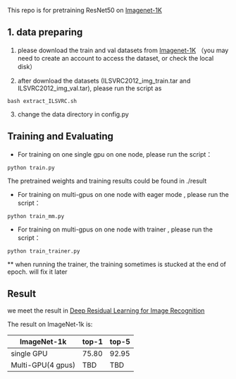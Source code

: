 This repo is for pretraining ResNet50 on [Imagenet-1K](https://image-net.org/) 

## 1. data preparing ##

1. please download the train and val datasets from [Imagenet-1K](https://image-net.org/) （you may need to create an account to access the dataset, or check the local disk）

2. after download the datasets (ILSVRC2012_img_train.tar and ILSVRC2012_img_val.tar), please run the script as 

```
bash extract_ILSVRC.sh
```
3. change the data directory in config.py


## Training and Evaluating ##

* For training on one single gpu on one node, please run the script：
```
python train.py
```
The pretrained weights and training results could be found in ./result 

* For training on multi-gpus on one node with eager mode , please run the script：
```
python train_mm.py
```

* For training on multi-gpus on one node with trainer , please run the script：
```
python train_trainer.py
```

** when running the trainer, the training sometimes is stucked at the end of epoch. will fix it later 


## Result ##

we meet the result in [Deep Residual Learning for Image Recognition](https://arxiv.org/abs/1512.03385)

The result on ImageNet-1k is:

|ImageNet-1k|top-1 | top-5|
|---        |---   |---   |
|      single GPU     |75.80 |92.95 |
|      Multi-GPU(4 gpus)     |TBD |TBD|



